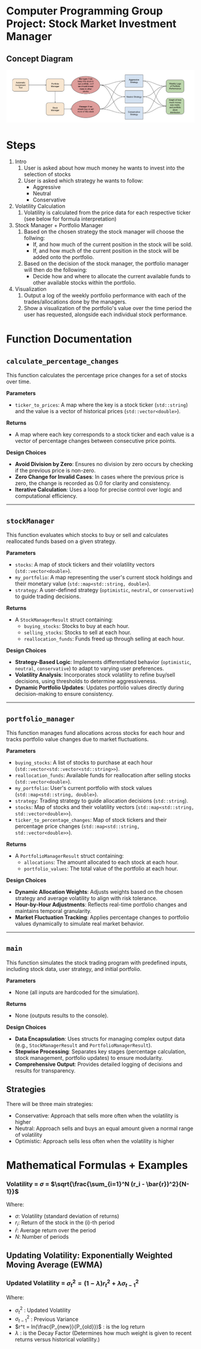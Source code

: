 # Computer Programming Group Project: Stock Market Investment Manager

## Concept Diagram

![alt text](readme_images/image.png)

# Steps

1. Intro
    1. User is asked about how much money he wants to invest into the selection of stocks
    2. User is asked which strategy he wants to follow:
        - Aggressive
        - Neutral
        - Conservative
2. Volatility Calculation 
    1. Volatility is calculated from the price data for each respective ticker (see below for formula interpretation)
3. Stock Manager + Portfolio Manager
    1. Based on the chosen strategy the stock manager will choose the follwing:
        - If, and how much of the current position in the stock will be sold.
        - If, and how much of the current position in the stock will be added onto the portfolio.
    2. Based on the decision of the stock manager, the portfolio manager will then do the following:
        - Decide how and where to allocate the current available funds to other available stocks within the portfolio.
4. Visualization
    1. Output a log of the weekly portfolio performance with each of the trades/allocations done by the managers.
    2. Show a visualization of the portfolio's value over the time period the user has requested, alongside each individual stock performance.


# Function Documentation

## `calculate_percentage_changes`
This function calculates the percentage price changes for a set of stocks over time.

**Parameters**
- `ticker_to_prices`: A map where the key is a stock ticker (`std::string`) and the value is a vector of historical prices (`std::vector<double>`).

**Returns**
- A map where each key corresponds to a stock ticker and each value is a vector of percentage changes between consecutive price points.

**Design Choices**
- **Avoid Division by Zero**: Ensures no division by zero occurs by checking if the previous price is non-zero.
- **Zero Change for Invalid Cases**: In cases where the previous price is zero, the change is recorded as 0.0 for clarity and consistency.
- **Iterative Calculation**: Uses a loop for precise control over logic and computational efficiency.

---

## `stockManager`
This function evaluates which stocks to buy or sell and calculates reallocated funds based on a given strategy.

**Parameters**
- `stocks`: A map of stock tickers and their volatility vectors (`std::vector<double>`).
- `my_portfolio`: A map representing the user's current stock holdings and their monetary value (`std::map<std::string, double>`).
- `strategy`: A user-defined strategy (`optimistic`, `neutral`, or `conservative`) to guide trading decisions.

**Returns**
- A `StockManagerResult` struct containing:
  - `buying_stocks`: Stocks to buy at each hour.
  - `selling_stocks`: Stocks to sell at each hour.
  - `reallocation_funds`: Funds freed up through selling at each hour.

**Design Choices**
- **Strategy-Based Logic**: Implements differentiated behavior (`optimistic`, `neutral`, `conservative`) to adapt to varying user preferences.
- **Volatility Analysis**: Incorporates stock volatility to refine buy/sell decisions, using thresholds to determine aggressiveness.
- **Dynamic Portfolio Updates**: Updates portfolio values directly during decision-making to ensure consistency.

---

## `portfolio_manager`
This function manages fund allocations across stocks for each hour and tracks portfolio value changes due to market fluctuations.

**Parameters**
- `buying_stocks`: A list of stocks to purchase at each hour (`std::vector<std::vector<std::string>>`).
- `reallocation_funds`: Available funds for reallocation after selling stocks (`std::vector<double>`).
- `my_portfolio`: User's current portfolio with stock values (`std::map<std::string, double>`).
- `strategy`: Trading strategy to guide allocation decisions (`std::string`).
- `stocks`: Map of stocks and their volatility vectors (`std::map<std::string, std::vector<double>>`).
- `ticker_to_percentage_changes`: Map of stock tickers and their percentage price changes (`std::map<std::string, std::vector<double>>`).

**Returns**
- A `PortfolioManagerResult` struct containing:
  - `allocations`: The amount allocated to each stock at each hour.
  - `portfolio_values`: The total value of the portfolio at each hour.

**Design Choices**
- **Dynamic Allocation Weights**: Adjusts weights based on the chosen strategy and average volatility to align with risk tolerance.
- **Hour-by-Hour Adjustments**: Reflects real-time portfolio changes and maintains temporal granularity.
- **Market Fluctuation Tracking**: Applies percentage changes to portfolio values dynamically to simulate real market behavior.

---

## `main`
This function simulates the stock trading program with predefined inputs, including stock data, user strategy, and initial portfolio.

**Parameters**
- None (all inputs are hardcoded for the simulation).

**Returns**
- None (outputs results to the console).

**Design Choices**
- **Data Encapsulation**: Uses structs for managing complex output data (e.g., `StockManagerResult` and `PortfolioManagerResult`).
- **Stepwise Processing**: Separates key stages (percentage calculation, stock management, portfolio updates) to ensure modularity.
- **Comprehensive Output**: Provides detailed logging of decisions and results for transparency.



## Strategies
There will be three main strategies:

- Conservative: Approach that sells more often when the volatility is higher
- Neutral: Approach sells and buys an equal amount given a normal range of volatility
- Optimistic: Approach sells less often when the volatility is higher


# Mathematical Formulas + Examples


### $\text{Volatility}$ = $\sigma$ = $\sqrt{\frac{\sum_{i=1}^N (r_i - \bar{r})^2}{N-1}}$

Where:
- $\sigma$: Volatility (standard deviation of returns)
- $r_i$: Return of the stock in the \(i\)-th period
- $\bar{r}$: Average return over the period
- $N$: Number of periods

## Updating Volatility: Exponentially Weighted Moving Average (EWMA) 

### $\text{Updated Volatility}$ = $\sigma^2_t = (1 - \lambda) r^2_t + \lambda\sigma^2_{t-1}$

Where: 
- $\sigma^2_t$ : Updated Volatility
- $\sigma^2_{t-1}$ : Previous Variance
- $r^t = ln(\frac{P_{new}}{P_{old}})$ : is the log return
- $\lambda$ : is the Decay Factor (Determines how much weight is given to recent returns versus historical volatility.)
